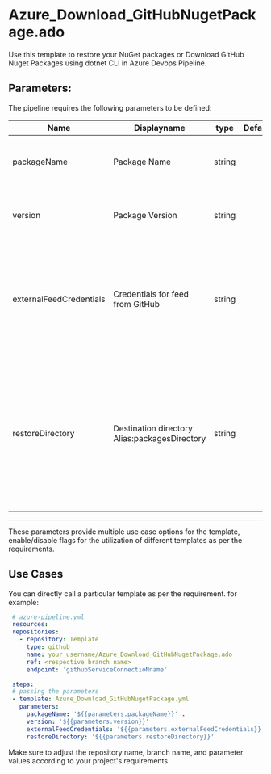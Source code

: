 # Azure_Download_GitHubNugetPackage.ado
Use this template to restore your NuGet packages or Download GitHub Nuget Packages using dotnet CLI in Azure Devops Pipeline.

## Parameters:

The pipeline requires the following parameters to be defined:


| Name  | Displayname | type | Default | Values | Opional/Required | Comments |
| ------------- | ------------- | :-------------: | :-------------: | ------------- | :-------------: | ------------- |
| packageName | Package Name | string |  | | Required | Specifies the name of the package to download from GitHub |
| version | Package Version | string |  | | Required | Specifies the version of the package to download from GitHub |
| externalFeedCredentials | Credentials for feed from GitHub | string |  | | Optional | Required when selectOrConfig = config && command = restore. Specifies the credentials to use for external registry from GitHub |
| restoreDirectory | Destination directory Alias:packagesDirectory | string |  | | Optional | Use when command = restore. Specifies the folder where packages are installed. If no folder is specified, packages are restored into the default system working directory. |
--------------------------------------------------------------------------------------------------------------------------------------------------

These parameters provide multiple use case options for the template, enable/disable flags for the utilization of different templates as per the requirements.


## Use Cases

You can directly call a particular template as per the requirement. for example: 

 ```yaml
  # azure-pipeline.yml
  resources:
  repositories:
    - repository: Template
      type: github
      name: your_username/Azure_Download_GitHubNugetPackage.ado
      ref: <respective branch name>
      endpoint: 'githubServiceConnectioNname'

  steps:
  # passing the parameters
  - template: Azure_Download_GitHubNugetPackage.yml
    parameters:
      packageName: '${{parameters.packageName}}' . 
      version: '${{parameters.version}}' 
      externalFeedCredentials: '${{parameters.externalFeedCredentials}}' 
      restoreDirectory: '${{parameters.restoreDirectory}}' 
  ```
Make sure to adjust the repository name, branch name, and parameter values according to your project's requirements.
